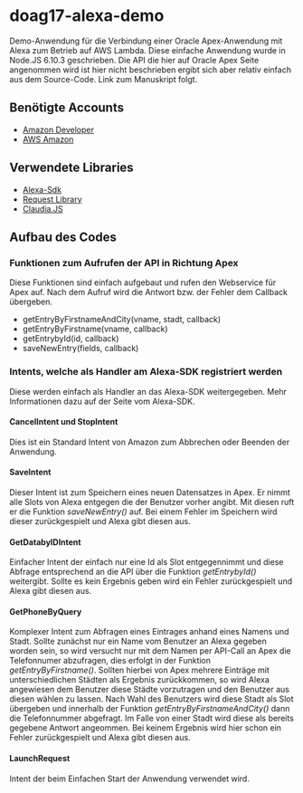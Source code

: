 # doag17-alexa-demo
Demo-Anwendung für die Verbindung einer Oracle Apex-Anwendung mit Alexa zum Betrieb auf AWS Lambda.
Diese einfache Anwendung wurde in Node.JS 6.10.3 geschrieben. Die API die hier auf Oracle Apex Seite angenommen wird ist hier nicht beschrieben ergibt sich aber relativ einfach aus dem Source-Code. Link zum Manuskript folgt.

## Benötigte Accounts
* [Amazon Developer](https://developer.amazon.com/edw/home.html#/skill/amzn1.ask.skill.c8b33e0f-0f0e-46a4-8e51-c706f0af5fd0/de_DE/info)
* [AWS Amazon](https://eu-west-1.console.aws.amazon.com/lambda/home?region=eu-west-1#/functions)

## Verwendete Libraries
* [Alexa-Sdk](https://github.com/alexa/alexa-skills-kit-sdk-for-nodejs)
* [Request Library](https://github.com/request/request)
* [Claudia.JS](https://claudiajs.com/)

## Aufbau des Codes
### Funktionen zum Aufrufen der API in Richtung Apex
Diese Funktionen sind einfach aufgebaut und rufen den Webservice für Apex auf. Nach dem Aufruf wird die Antwort bzw. der Fehler dem Callback übergeben.
* getEntryByFirstnameAndCity(vname, stadt, callback)
* getEntryByFirstname(vname, callback)
* getEntrybyId(id, callback)
* saveNewEntry(fields, callback)

### Intents, welche als Handler am Alexa-SDK registriert werden
Diese werden einfach als Handler an das Alexa-SDK weitergegeben. Mehr Informationen dazu auf der Seite vom Alexa-SDK.
#### CancelIntent und StopIntent
Dies ist ein Standard Intent von Amazon zum Abbrechen oder Beenden der Anwendung.
#### SaveIntent
Dieser Intent ist zum Speichern eines neuen Datensatzes in Apex. Er nimmt alle Slots von Alexa entgegen die der Benutzer vorher angibt. Mit diesen ruft er die Funktion *saveNewEntry()* auf. Bei einem Fehler im Speichern wird dieser zurückgespielt und Alexa gibt diesen aus.
#### GetDatabyIDIntent
Einfacher Intent der einfach nur eine Id als Slot entgegennimmt und diese Abfrage entsprechend an die API über die Funktion *getEntrybyId()* weitergibt. Sollte es kein Ergebnis geben wird ein Fehler zurückgespielt und Alexa gibt diesen aus.
#### GetPhoneByQuery
Komplexer Intent zum Abfragen eines Eintrages anhand eines Namens und Stadt. Sollte zunächst nur ein Name vom Benutzer an Alexa gegeben worden sein, so wird versucht nur mit dem Namen per API-Call an Apex die Telefonnumer abzufragen, dies erfolgt in der Funktion *getEntryByFirstname()*. Sollten hierbei von Apex mehrere Einträge mit unterschiedlichen Städten als Ergebnis zurückkommen, so wird Alexa angewiesen dem Benutzer diese Städte vorzutragen und den Benutzer aus diesen wählen zu lassen. Nach Wahl des Benutzers wird diese Stadt als Slot übergeben und innerhalb der Funktion *getEntryByFirstnameAndCity()* dann die Telefonnummer abgefragt. Im Falle von einer Stadt wird diese als bereits gegebene Antwort angeommen. Bei keinem Ergebnis wird hier schon ein Fehler zurückgespielt und Alexa gibt diesen aus.
#### LaunchRequest
Intent der beim Einfachen Start der Anwendung verwendet wird.
